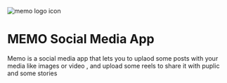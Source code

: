 
<img alt="memo logo icon " src="https://res.cloudinary.com/dpauzjusi/image/upload/v1708767660/MEMO_logo_qxmtsm.ico">

# MEMO Social Media App

Memo is a social media app that lets you to uplaod some posts with your media like images or video , and upload some reels to share it with puplic and some stories 
